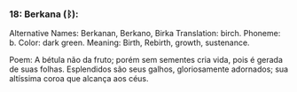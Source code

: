 ### 18: Berkana (ᛒ):

Alternative Names: Berkanan, Berkano, Birka
Translation: birch.
Phoneme: b.
Color: dark green.
Meaning: Birth, Rebirth, growth, sustenance.

Poem:
  A bétula não da fruto; porém sem sementes cria vida,
  pois é gerada de suas folhas.
  Esplendidos são seus galhos, gloriosamente adornados;
  sua altíssima coroa que alcança aos céus.
